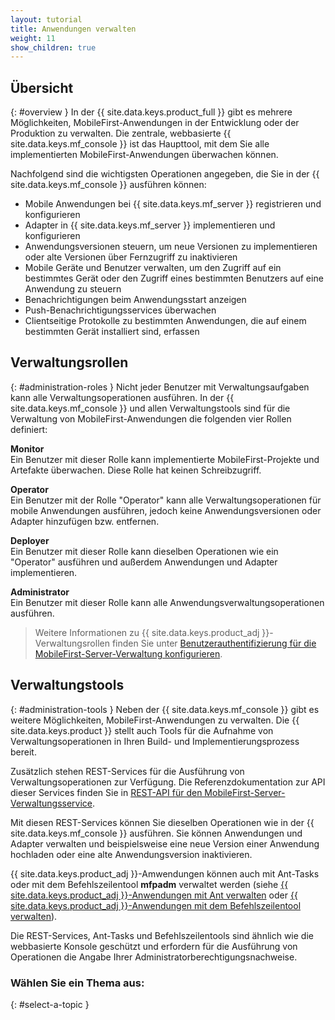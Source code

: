 ```yaml
---
layout: tutorial
title: Anwendungen verwalten
weight: 11
show_children: true
---
```

## Übersicht
{: #overview }
In der {{ site.data.keys.product_full }} gibt es mehrere Möglichkeiten,
MobileFirst-Anwendungen in der Entwicklung oder der Produktion zu verwalten. Die zentrale, webbasierte {{ site.data.keys.mf_console }} ist
das Haupttool, mit dem Sie alle implementierten MobileFirst-Anwendungen überwachen können.

Nachfolgend sind die wichtigsten Operationen angegeben, die Sie in der
{{ site.data.keys.mf_console }} ausführen können:

* Mobile Anwendungen bei
{{ site.data.keys.mf_server }} registrieren und konfigurieren
* Adapter in {{ site.data.keys.mf_server }} implementieren und konfigurieren
* Anwendungsversionen steuern, um neue Versionen zu implementieren oder alte Versionen über Fernzugriff zu inaktivieren
* Mobile Geräte und Benutzer verwalten, um den Zugriff auf ein bestimmtes Gerät oder den Zugriff eines bestimmten Benutzers auf eine Anwendung
zu steuern
* Benachrichtigungen beim Anwendungsstart anzeigen
* Push-Benachrichtigungsservices überwachen
* Clientseitige Protokolle zu bestimmten Anwendungen, die auf einem bestimmten Gerät installiert sind, erfassen

## Verwaltungsrollen
{: #administration-roles }
Nicht jeder Benutzer mit Verwaltungsaufgaben kann alle Verwaltungsoperationen ausführen. In der {{ site.data.keys.mf_console }}
und allen Verwaltungstools sind für die Verwaltung von
MobileFirst-Anwendungen die folgenden vier Rollen definiert:

**Monitor**  
Ein Benutzer mit dieser Rolle kann implementierte MobileFirst-Projekte und Artefakte überwachen. Diese Rolle hat keinen Schreibzugriff.

**Operator**  
Ein Benutzer mit der Rolle "Operator" kann alle Verwaltungsoperationen für mobile Anwendungen ausführen, jedoch keine
Anwendungsversionen oder Adapter hinzufügen bzw. entfernen.

**Deployer**  
Ein Benutzer mit dieser Rolle kann dieselben Operationen wie ein "Operator" ausführen und außerdem Anwendungen und Adapter implementieren.

**Administrator**  
Ein Benutzer mit dieser Rolle kann alle Anwendungsverwaltungsoperationen ausführen.

> Weitere Informationen zu {{ site.data.keys.product_adj }}-Verwaltungsrollen finden Sie unter
[Benutzerauthentifizierung
für die MobileFirst-Server-Verwaltung konfigurieren](../installation-configuration/production/server-configuration/#configuring-user-authentication-for-mobilefirst-server-administration).
## Verwaltungstools
{: #administration-tools }
Neben der {{ site.data.keys.mf_console }} gibt es weitere
Möglichkeiten, MobileFirst-Anwendungen zu verwalten. Die {{ site.data.keys.product }} stellt
auch Tools für die Aufnahme von Verwaltungsoperationen in Ihren Build- und Implementierungsprozess bereit.

Zusätzlich stehen REST-Services für die Ausführung von Verwaltungsoperationen zur Verfügung.
Die Referenzdokumentation zur API dieser Services finden Sie in [REST-API für den MobileFirst-Server-Verwaltungsservice](../api/rest/administration-service/). 

Mit diesen REST-Services können Sie dieselben Operationen wie in der
{{ site.data.keys.mf_console }} ausführen.
Sie können Anwendungen und Adapter verwalten und beispielsweise eine neue Version einer Anwendung hochladen oder eine alte Anwendungsversion
inaktivieren.

{{ site.data.keys.product_adj }}-Amwendungen können auch mit Ant-Tasks oder mit dem Befehlszeilentool
**mfpadm** verwaltet werden
(siehe [{{ site.data.keys.product_adj }}-Anwendungen mit Ant verwalten](using-ant)
oder [{{ site.data.keys.product_adj }}-Anwendungen mit dem Befehlszeilentool verwalten](using-cli)).

Die REST-Services, Ant-Tasks und Befehlszeilentools sind ähnlich wie die webbasierte Konsole geschützt und erfordern
für die Ausführung von Operationen die Angabe
Ihrer Administratorberechtigungsnachweise. 

### Wählen Sie ein Thema aus: 
{: #select-a-topic }
